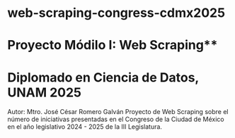 # web-scraping-congress-cdmx2025
# Proyecto Módilo I: Web Scraping**  
# Diplomado en Ciencia de Datos, UNAM 2025

Autor: Mtro. José César Romero Galván 
Proyecto de Web Scraping sobre el número de iniciativas presentadas en el Congreso de la Ciudad de México en el año legislativo 2024 - 2025 de la III Legislatura. 
